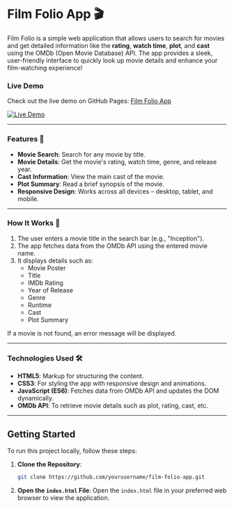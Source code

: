 # Film Folio App 🎬

Film Folio is a simple web application that allows users to search for movies and get detailed information like the **rating**, **watch time**, **plot**, and **cast** using the OMDb (Open Movie Database) API. The app provides a sleek, user-friendly interface to quickly look up movie details and enhance your film-watching experience!

### Live Demo
Check out the live demo on GitHub Pages: [Film Folio App](https://theravirai.github.io/film-folio-app/)

[![Live Demo](https://img.shields.io/badge/Live_Demo-Click_here-brightgreen)](https://theravirai.github.io/film-folio-app/)

---

### Features 🚀

- **Movie Search**: Search for any movie by title.
- **Movie Details**: Get the movie's rating, watch time, genre, and release year.
- **Cast Information**: View the main cast of the movie.
- **Plot Summary**: Read a brief synopsis of the movie.
- **Responsive Design**: Works across all devices – desktop, tablet, and mobile.
  
---

### How It Works 🎥

1. The user enters a movie title in the search bar (e.g., "Inception").
2. The app fetches data from the OMDb API using the entered movie name.
3. It displays details such as:
   - Movie Poster
   - Title
   - IMDb Rating
   - Year of Release
   - Genre
   - Runtime
   - Cast
   - Plot Summary

If a movie is not found, an error message will be displayed.

---

### Technologies Used 🛠️

- **HTML5**: Markup for structuring the content.
- **CSS3**: For styling the app with responsive design and animations.
- **JavaScript (ES6)**: Fetches data from OMDb API and updates the DOM dynamically.
- **OMDb API**: To retrieve movie details such as plot, rating, cast, etc.

---

## Getting Started

To run this project locally, follow these steps:

1. **Clone the Repository**:
    ```bash
    git clone https://github.com/yourusername/film-folio-app.git
    ```

3. **Open the `index.html` File**:
    Open the `index.html` file in your preferred web browser to view the application.

